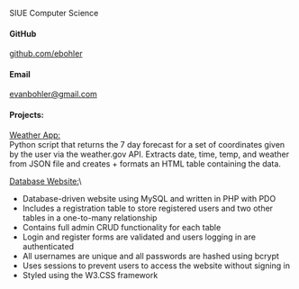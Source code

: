 SIUE Computer Science

#### GitHub
[ github.com/ebohler](https://github.com/ebohler)


#### Email
evanbohler@gmail.com


#### Projects:
[Weather App:](https://github.com/ebohler/WeatherApp)\
Python script that returns the 7 day forecast for a set of coordinates given by the user via the weather.gov API. 
Extracts date, time, temp, and weather from JSON file and creates + formats an HTML table containing the data.

[Database Website:](https://github.com/ebohler/CS234-Website)\
* Database-driven website using MySQL and written in PHP with PDO
* Includes a registration table to store registered users and two other tables in a one-to-many relationship
* Contains full admin CRUD functionality for each table
* Login and register forms are validated and users logging in are authenticated
* All usernames are unique and all passwords are hashed using bcrypt
* Uses sessions to prevent users to access the website without signing in
* Styled using the W3.CSS framework